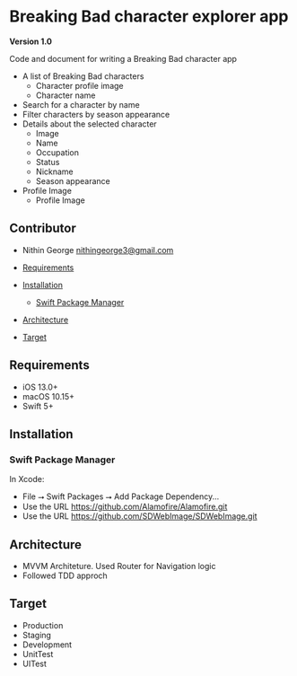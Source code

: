 # Breaking Bad character explorer app
**Version 1.0**

Code and document for writing a Breaking Bad character app 
 -  A list of Breaking Bad characters
    - Character profile image
    - Character name
 - Search for a character by name
 - Filter characters by season appearance
 - Details about the selected character
    - Image 
    - Name
    - Occupation
    - Status 
    - Nickname 
    - Season appearance
- Profile Image  
    - Profile Image
    
    
## Contributor
- Nithin George <nithingeorge3@gmail.com>

- [Requirements](#requirements)
- [Installation](#installation)
    - [Swift Package Manager](#swift-package-manager)
- [Architecture](#Architecture)
- [Target](#Target)
    
## Requirements
* iOS 13.0+
* macOS 10.15+
* Swift 5+

## Installation

### Swift Package Manager

In Xcode:
* File ⭢ Swift Packages ⭢ Add Package Dependency...
* Use the URL https://github.com/Alamofire/Alamofire.git
* Use the URL https://github.com/SDWebImage/SDWebImage.git

## Architecture 
* MVVM Architeture. Used Router for Navigation logic
* Followed TDD approch

## Target

* Production
* Staging
* Development
* UnitTest
* UITest


